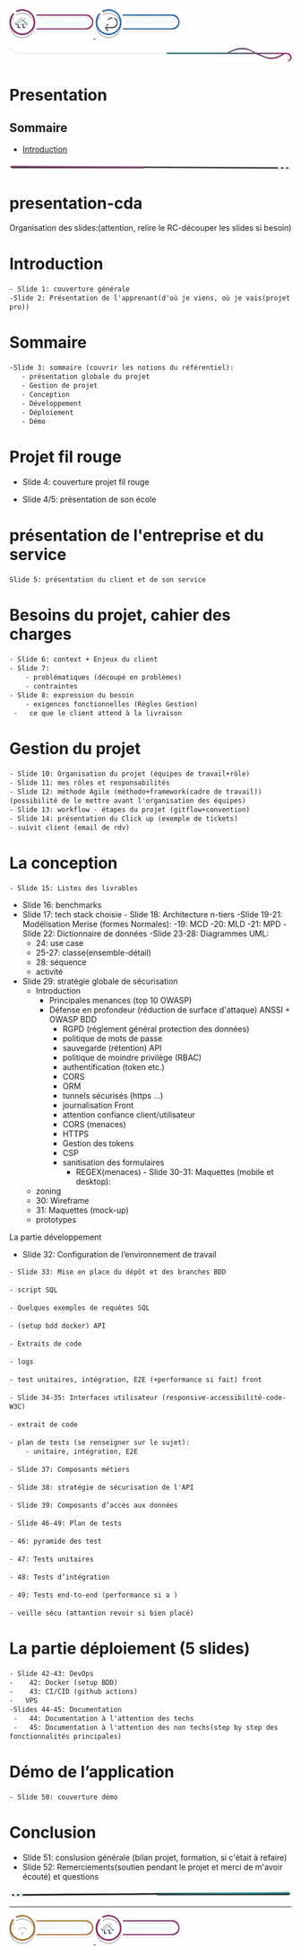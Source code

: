 <a href="/README.md">
  <img src="../../assets/button/home_page.png" alt="Home page" style="width: 150px; height: auto;">
</a>
<a href="/BDD/regles-de-sauvegardes.md">
  <img src="../../assets/button/previous_page.png" alt="Back to top" style="width: 150px; height: auto;">
</a>

![border](../../assets/line/border_deco_rt.png)

# Presentation 

## Sommaire

- [Introduction](#introdution)


<!-- ![border](assets/line/line_pink_point_l.png) --> 

![border](../../assets/line/line-pink-point_l.png)



# presentation-cda

Organisation des slides:(attention, relire le RC-découper les slides si besoin)

# Introduction

    - Slide 1: couverture générale
    -Slide 2: Présentation de l'apprenant(d'où je viens, où je vais(projet pro))

# Sommaire

    -Slide 3: sommaire (couvrir les notions du référentiel):
       - présentation globale du projet
       - Gestion de projet
       - Conception
       - Développement
       - Déploiement
       - Démo

# Projet fil rouge

  -  Slide 4: couverture projet fil rouge

  -  Slide 4/5: présentation de son école

# présentation de l'entreprise et du service

    Slide 5: présentation du client et de son service

# Besoins du projet, cahier des charges

    - Slide 6: context + Enjeux du client
    - Slide 7:
        - problématiques (découpé en problèmes)
        - contraintes
    - Slide 8: expression du besoin
        - exigences fonctionnelles (Règles Gestion)
     -   ce que le client attend à la livraison

# Gestion du projet

    - Slide 10: Organisation du projet (équipes de travail+rôle)
    - Slide 11: mes rôles et responsabilités
    - Slide 12: méthode Agile (méthodo+framework(cadre de travail))(possibilité de le mettre avant l'organisation des équipes)
    - Slide 13: workflow - étapes du projet (gitflow+convention)
    - Slide 14: présentation du Click up (exemple de tickets)
    - suivit client (email de rdv)

# La conception

    - Slide 15: Listes des livrables
   - Slide 16: benchmarks
   - Slide 17: tech stack choisie
    - Slide 18: Architecture n-tiers
    -Slide 19-21: Modélisation Merise (formes Normales): -19: MCD -20: MLD -21: MPD
    -Slide 22: Dictionnaire de données -Slide 23-28: Diagrammes UML:
     -   24: use case
      -  25-27: classe(ensemble-détail)
       - 28: séquence
        - activité
   - Slide 29: stratégie globale de sécurisation
        - Introduction
            - Principales menances (top 10 OWASP)
            - Défense en profondeur (réduction de surface d'attaque) ANSSI + OWASP BDD
                - RGPD (réglement général protection des données)
                - politique de mots de passe
                - sauvegarde (rétention) API
                - politique de moindre privilège (RBAC)
                - authentification (token etc.)
                - CORS
                - ORM
                - tunnels sécurisés (https ...)
                - journalisation Front
                - attention confiance client/utilisateur
                - CORS (menaces)
                - HTTPS
                - Gestion des tokens
                - CSP
                - sanitisation des formulaires
                    - REGEX(menaces)
    - Slide 30-31: Maquettes (mobile et desktop):
        - zoning
        - 30: Wireframe
        - 31: Maquettes (mock-up)
        - prototypes

La partie développement

   - Slide 32: Configuration de l’environnement de travail

    - Slide 33: Mise en place du dépôt et des branches BDD

    - script SQL

    - Quelques exemples de requêtes SQL

    - (setup bdd docker) API

    - Extraits de code

    - logs

    - test unitaires, intégration, E2E (+performance si fait) front

    - Slide 34-35: Interfaces utilisateur (responsive-accessibilité-code-W3C)

    - extrait de code

    - plan de tests (se renseigner sur le sujet):
        - unitaire, intégration, E2E

    - Slide 37: Composants métiers

    - Slide 38: stratégie de sécurisation de l'API

    - Slide 39: Composants d’accès aux données

    - Slide 46-49: Plan de tests

    - 46: pyramide des test

    - 47: Tests unitaires

    - 48: Tests d’intégration

    - 49: Tests end-to-end (performance si a )

    - veille sécu (attantion revoir si bien placé)

# La partie déploiement (5 slides)

    - Slide 42-43: DevOps
    -    42: Docker (setup BDD)
    -    43: CI/CID (github actions)
    -   VPS
    -Slides 44-45: Documentation
     -   44: Documentation à l'attention des techs
     -   45: Documentation à l'attention des non techs(step by step des fonctionnalités principales)

# Démo de l’application

    - Slide 50: couverture démo

# Conclusion

   - Slide 51: conslusion générale (bilan projet, formation, si c'était à refaire)
   - Slide 52: Remerciements(soutien pendant le projet et merci de m'avoir écouté) et questions







![border](../../assets/line/line-teal-point_r.png)

---

<a href="#sommaire">
  <img src="../../assets/button/back_to_top.png" alt="Back to top" style="width: 150px; height: auto;">
</a>
<a href="/README.md">
  <img src="../../assets/button/home_page.png" alt="Home page" style="width: 150px; height: auto;">
</a>
